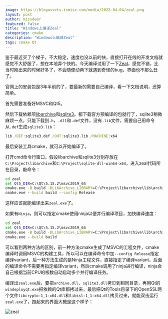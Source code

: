 ```yaml
---
image: https://blogassets.ismisv.com/media/2022-04-04/zeal.png
layout: post
author: missdeer
featured: false
title: "Windows上编译Zeal"
categories: cmake
description: "Windows上编译Zeal"
tags: cmake Qt
---
```

鉴于最近买了个梯子，不大稳定，速度也没以前的快，直接打开在线的开发文档就感觉不大舒服了，想在本地弄个快的。今天编译试用了一下[Zeal](https://github.com/zealdocs/zeal)，感觉不错，比当时刚出来的时候好多了，不会随便动两下就遇到奇怪的bug，界面也不那么丑了。

官网上的安装包是3年半前的了，要最新的需要自己编译，看一下文档说明，还算简单。

首先需要准备好MSVC和Qt5。

然后下载依赖项[libarchive](https://www.libarchive.org/)和[sqlite3](https://sqlite.org/download.html)。都下载官方预编译的包就行了，sqlite3稍微麻烦一点，只能下载到`.h`，`.dll`和`.def`文件，没有`.lib`文件，需要自己用命令从`.def`生成`sqlite3.lib`：

```cmd
lib /DEF:sqlite3.def /OUT:sqlite3.lib /MACHINE:x64
```

最后安装工具cmake，就可以开始编译了。

打开cmd命令行窗口，假设libarchive和sqlite3分别存放在`C:\Project\libarchive`和`C:\Project\sqlite-dll-win64-x64`，进入zeal代码所在目录，敲命令：

```cmd
cd zeal
set Qt5_DIR=C:\Qt\5.15.2\msvc2019_64
cmake.exe -B build -DLibArchive_LIBRARY=C:\Project\libarchive\lib\archive.lib -DLibArchive_INCLUDE_DIR=C:\Project\libarchive\include -DSQLite_LIBRARY=C:\Project\sqlite-dll-win64-x64\sqlite3.lib -DSQLite_INCLUDE_DIR=C:\Project\sqlite-dll-win64-x64 -DCMAKE_C_COMPILER=cl -DCMAKE_CXX_COMPILER=cl -DCMAKE_C_FLAGS="/utf-8" -DCMAKE_CXX_FLAGS="/utf-8"
cmake.exe --build build --config Release
```

这样应该就能编译出来`zeal.exe`了。

如果有`Ninja`，则可以指定cmake使用ninja以便并行编译项目，加快编译速度：

```cmd
cd zeal
set Qt5_DIR=C:\Qt\5.15.2\msvc2019_64
cmake.exe -B build -DLibArchive_LIBRARY=C:\Project\libarchive\lib\archive.lib -DLibArchive_INCLUDE_DIR=C:\Project\libarchive\include -DSQLite_LIBRARY=C:\Project\sqlite-dll-win64-x64\sqlite3.lib -DSQLite_INCLUDE_DIR=C:\Project\sqlite-dll-win64-x64 -DCMAKE_MAKE_PROGRAM=C:\Tools\ninja.exe -DCMAKE_BUILD_TYPE=Release -G"Ninja" -DCMAKE_C_COMPILER=cl -DCMAKE_CXX_COMPILER=cl -DCMAKE_C_FLAGS="/utf-8" -DCMAKE_CXX_FLAGS="/utf-8"
cmake.exe --build build
```

可以看到两种方法的区别，前一种方法cmake生成了MSVC的工程文件，cmake编译时调用MSVC的构建工具，所以可以在编译命令中加`--config Release`指定编译variant，后一种方法生成的是Ninja工程文件，直接指定了编译variant，后面的编译命令不需要再指定编译variant，然后cmake调用了ninja进行编译，ninja会自己根据当前CPU的核数自动启动多个并行编译任务。

编译出`zeal.exe`后，要把`archive.dll`、`sqlite3.dll`拷贝到相同目录，再用Qt的`windeployqt.exe`把依赖的Qt库都拷过来，最后把Qt的Tools目录下的OpenSSL两个文件`libcrypto-1_1-x64.dll`和`libssl-1_1-x64.dll`拷贝过来，就能双击运行`zeal.exe`了，跑起来的界面大概是这个样子：

![zeal](https://blogassets.ismisv.com/media/2022-04-04/zeal.png)